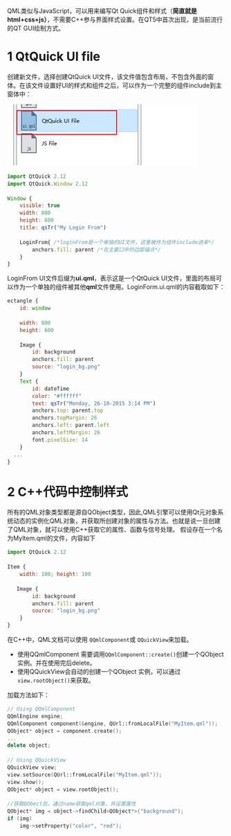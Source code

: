 QML类似与JavaScript，可以用来编写Qt Quick组件和样式（**简直就是html+css+js）**，不需要C++参与界面样式设置。在QT5中首次出现，是当前流行的QT GUI绘制方式。

# 1 QtQuick UI file
创建新文件，选择创建QtQuick UI文件，该文件值包含布局，不包含外面的窗体。在该文件设置好UI的样式和组件之后，可以作为一个完整的组件include到主窗体中：

![image.png](.assets/1600446478305-1080f36b-e9f0-4fad-9b4b-af14641fa4c2.png)

```javascript
import QtQuick 2.12
import QtQuick.Window 2.12

Window {
    visible: true
    width: 800
    height: 600
    title: qsTr("My Login From")

    LoginFrom{ /*loginFrom是一个单独的UI文件，这里被作为组件include进来*/
        anchors.fill: parent /*在主窗口中的边距锚点*/
    }
}
```
LoginFrom UI文件后缀为**ui.qml**，表示这是一个QtQuick UI文件，里面的布局可以作为一个单独的组件被其他**qml**文件使用。LoginForm.ui.qml的内容截取如下：
```javascript
ectangle {
    id: window

    width: 800
    height: 600

    Image {
        id: background
        anchors.fill: parent
        source: "login_bg.png"
    }
	Text {
        id: dateTime
        color: "#ffffff"
        text: qsTr("Monday, 26-10-2015 3:14 PM")
        anchors.top: parent.top
        anchors.topMargin: 26
        anchors.left: parent.left
        anchors.leftMargin: 26
        font.pixelSize: 14
    }
  ...
}
```

# 2 C++代码中控制样式
所有的QML对象类型都是源自QObject类型，因此,QML引擎可以使用Qt元对象系统动态的实例化QML对象，并获取所创建对象的属性与方法。也就是说一旦创建了QML对象，就可以使用C++获取它的属性、函数与信号处理。
假设存在一个名为MyItem.qml的文件，内容如下
```javascript
import QtQuick 2.12

Item {
    width: 100; height: 100
  
   Image {
        id: background
        anchors.fill: parent
        source: "login_bg.png"
    }
}
```
在C++中，QML文档可以使用 `QQmlComponent`或 `QQuickView`来加载。

- 使用QQmlComponent 需要调用`QQmlComponent::create()`创建一个QObject 实例。并在使用完后delete。
- 使用QQuickView会自动的创建一个QObject 实例，可以通过`view.rootObject()`来获取。

加载方法如下：
```cpp
// Using QQmlComponent
QQmlEngine engine;
QQmlComponent component(&engine, QUrl::fromLocalFile("MyItem.qml"));
QObject* object = component.create(); 
...
delete object;

// Using QQuickView
QQuickView view;
view.setSource(QUrl::fromLocalFile("MyItem.qml"));
view.show();
QObject* object = view.rootObject();

//获取QObect后，通过name获取qml对象，并设置属性
QObject* img = object->findChild<QObject*>("background");
if (img)
    img->setProperty("color", "red");
```

